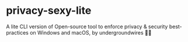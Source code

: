 # privacy-sexy-lite
A lite CLI version of Open-source tool to enforce privacy &amp; security best-practices on Windows and macOS, by undergroundwires 🍑🍆

